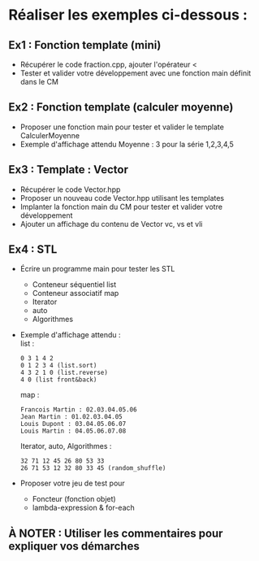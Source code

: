 # Réaliser les exemples ci-dessous :

## Ex1 : Fonction template (mini)
* Récupérer le code fraction.cpp, ajouter l'opérateur <
* Tester et valider votre développement avec une fonction main définit dans le CM

## Ex2 : Fonction template (calculer moyenne)
* Proposer une fonction main pour tester et valider le template CalculerMoyenne
* Exemple d'affichage attendu
  Moyenne : 3 pour la série 1,2,3,4,5

## Ex3 : Template : Vector
* Récupérer le code Vector.hpp
* Proposer un nouveau code Vector.hpp utilisant les templates
* Implanter la fonction main du CM pour tester et valider votre développement
* Ajouter un affichage du contenu de Vector vc, vs et vli

## Ex4 : STL
* Écrire un programme main pour tester les STL
  - Conteneur séquentiel list
  - Conteneur associatif map
  - Iterator
  - auto
  - Algorithmes
* Exemple d'affichage attendu :  
  list :  
  ```
  0 3 1 4 2  
  0 1 2 3 4 (list.sort)  
  4 3 2 1 0 (list.reverse)  
  4 0 (list front&back)
  ```

  map :  
  ```
  Francois Martin : 02.03.04.05.06  
  Jean Martin : 01.02.03.04.05  
  Louis Dupont : 03.04.05.06.07  
  Louis Martin : 04.05.06.07.08  
  ```
  Iterator, auto, Algorithmes :  
  ```
  32 71 12 45 26 80 53 33  
  26 71 53 12 32 80 33 45 (random_shuffle)
  ```

* Proposer votre jeu de test pour
  - Foncteur (fonction objet)
  - lambda-expression & for-each

## À NOTER : Utiliser les commentaires pour expliquer vos démarches